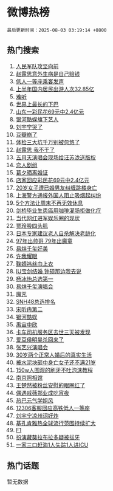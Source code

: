 # 微博热榜

`最后更新时间：2025-08-03 03:19:14 +0800`

## 热门搜索

1. [人民军队攻坚向前](https://m.weibo.cn/search?containerid=100103type%3D1%26t%3D10%26q%3D%23%E4%BA%BA%E6%B0%91%E5%86%9B%E9%98%9F%E6%94%BB%E5%9D%9A%E5%90%91%E5%89%8D%23&stream_entry_id=51&isnewpage=1&extparam=seat%3D1%26cate%3D10103%26q%3D%2523%25E4%25BA%25BA%25E6%25B0%2591%25E5%2586%259B%25E9%2598%259F%25E6%2594%25BB%25E5%259D%259A%25E5%2590%2591%25E5%2589%258D%2523%26filter_type%3Drealtimehot%26stream_entry_id%3D51%26c_type%3D51%26pos%3D0%26dgr%3D0%26display_time%3D1754162353%26pre_seqid%3D17541623533550198544135)
1. [赵露思意外生病是自己赔钱](https://m.weibo.cn/search?containerid=100103type%3D1%26t%3D10%26q%3D%23%E8%B5%B5%E9%9C%B2%E6%80%9D%E6%84%8F%E5%A4%96%E7%94%9F%E7%97%85%E6%98%AF%E8%87%AA%E5%B7%B1%E8%B5%94%E9%92%B1%23&stream_entry_id=31&isnewpage=1&extparam=seat%3D1%26lcate%3D5001%26filter_type%3Drealtimehot%26q%3D%2523%25E8%25B5%25B5%25E9%259C%25B2%25E6%2580%259D%25E6%2584%258F%25E5%25A4%2596%25E7%2594%259F%25E7%2597%2585%25E6%2598%25AF%25E8%2587%25AA%25E5%25B7%25B1%25E8%25B5%2594%25E9%2592%25B1%2523%26pos%3D0%26dgr%3D0%26cate%3D5001%26band_rank%3D1%26stream_entry_id%3D31%26flag%3D16%26c_type%3D31%26realpos%3D1%26display_time%3D1754162353%26pre_seqid%3D17541623533550198544135)
1. [低人一等座乘客发声](https://m.weibo.cn/search?containerid=100103type%3D1%26t%3D10%26q%3D%23%E4%BD%8E%E4%BA%BA%E4%B8%80%E7%AD%89%E5%BA%A7%E4%B9%98%E5%AE%A2%E5%8F%91%E5%A3%B0%23&stream_entry_id=31&isnewpage=1&extparam=seat%3D1%26lcate%3D5001%26filter_type%3Drealtimehot%26q%3D%2523%25E4%25BD%258E%25E4%25BA%25BA%25E4%25B8%2580%25E7%25AD%2589%25E5%25BA%25A7%25E4%25B9%2598%25E5%25AE%25A2%25E5%258F%2591%25E5%25A3%25B0%2523%26pos%3D1%26dgr%3D0%26cate%3D5001%26band_rank%3D2%26stream_entry_id%3D31%26flag%3D1%26c_type%3D31%26realpos%3D2%26display_time%3D1754162353%26pre_seqid%3D17541623533550198544135)
1. [上半年国内居民出游人次32.85亿](https://m.weibo.cn/search?containerid=100103type%3D1%26t%3D10%26q%3D%23%E4%B8%8A%E5%8D%8A%E5%B9%B4%E5%9B%BD%E5%86%85%E5%B1%85%E6%B0%91%E5%87%BA%E6%B8%B8%E4%BA%BA%E6%AC%A132.85%E4%BA%BF%23&stream_entry_id=31&isnewpage=1&extparam=seat%3D1%26lcate%3D5001%26filter_type%3Drealtimehot%26q%3D%2523%25E4%25B8%258A%25E5%258D%258A%25E5%25B9%25B4%25E5%259B%25BD%25E5%2586%2585%25E5%25B1%2585%25E6%25B0%2591%25E5%2587%25BA%25E6%25B8%25B8%25E4%25BA%25BA%25E6%25AC%25A132.85%25E4%25BA%25BF%2523%26pos%3D2%26dgr%3D0%26cate%3D5001%26band_rank%3D3%26stream_entry_id%3D31%26flag%3D0%26c_type%3D31%26realpos%3D3%26display_time%3D1754162353%26pre_seqid%3D17541623533550198544135)
1. [难听](https://m.weibo.cn/search?containerid=100103type%3D1%26t%3D10%26q%3D%E9%9A%BE%E5%90%AC&stream_entry_id=31&isnewpage=1&extparam=seat%3D1%26lcate%3D5001%26filter_type%3Drealtimehot%26q%3D%25E9%259A%25BE%25E5%2590%25AC%26pos%3D3%26dgr%3D0%26cate%3D5001%26band_rank%3D4%26stream_entry_id%3D31%26flag%3D2%26c_type%3D31%26realpos%3D4%26display_time%3D1754162353%26pre_seqid%3D17541623533550198544135)
1. [世界上最长的下巴](https://m.weibo.cn/search?containerid=100103type%3D1%26t%3D10%26q%3D%E4%B8%96%E7%95%8C%E4%B8%8A%E6%9C%80%E9%95%BF%E7%9A%84%E4%B8%8B%E5%B7%B4&stream_entry_id=31&isnewpage=1&extparam=seat%3D1%26lcate%3D5001%26filter_type%3Drealtimehot%26q%3D%25E4%25B8%2596%25E7%2595%258C%25E4%25B8%258A%25E6%259C%2580%25E9%2595%25BF%25E7%259A%2584%25E4%25B8%258B%25E5%25B7%25B4%26pos%3D4%26dgr%3D0%26cate%3D5001%26band_rank%3D5%26stream_entry_id%3D31%26flag%3D0%26c_type%3D31%26realpos%3D5%26display_time%3D1754162353%26pre_seqid%3D17541623533550198544135)
1. [山东一彩民花69元中2.4亿元](https://m.weibo.cn/search?containerid=100103type%3D1%26t%3D10%26q%3D%23%E5%B1%B1%E4%B8%9C%E4%B8%80%E5%BD%A9%E6%B0%91%E8%8A%B169%E5%85%83%E4%B8%AD2.4%E4%BA%BF%E5%85%83%23&stream_entry_id=31&isnewpage=1&extparam=seat%3D1%26lcate%3D5001%26filter_type%3Drealtimehot%26q%3D%2523%25E5%25B1%25B1%25E4%25B8%259C%25E4%25B8%2580%25E5%25BD%25A9%25E6%25B0%2591%25E8%258A%25B169%25E5%2585%2583%25E4%25B8%25AD2.4%25E4%25BA%25BF%25E5%2585%2583%2523%26pos%3D5%26dgr%3D0%26cate%3D5001%26band_rank%3D6%26stream_entry_id%3D31%26flag%3D0%26c_type%3D31%26realpos%3D6%26display_time%3D1754162353%26pre_seqid%3D17541623533550198544135)
1. [银河酷娱旗下艺人](https://m.weibo.cn/search?containerid=100103type%3D1%26t%3D10%26q%3D%E9%93%B6%E6%B2%B3%E9%85%B7%E5%A8%B1%E6%97%97%E4%B8%8B%E8%89%BA%E4%BA%BA&stream_entry_id=31&isnewpage=1&extparam=seat%3D1%26lcate%3D5001%26filter_type%3Drealtimehot%26q%3D%25E9%2593%25B6%25E6%25B2%25B3%25E9%2585%25B7%25E5%25A8%25B1%25E6%2597%2597%25E4%25B8%258B%25E8%2589%25BA%25E4%25BA%25BA%26pos%3D6%26dgr%3D0%26cate%3D5001%26band_rank%3D7%26stream_entry_id%3D31%26flag%3D2%26c_type%3D31%26realpos%3D7%26display_time%3D1754162353%26pre_seqid%3D17541623533550198544135)
1. [刘宇宁哭了](https://m.weibo.cn/search?containerid=100103type%3D1%26t%3D10%26q%3D%23%E5%88%98%E5%AE%87%E5%AE%81%E5%93%AD%E4%BA%86%23&stream_entry_id=31&isnewpage=1&extparam=seat%3D1%26lcate%3D5001%26filter_type%3Drealtimehot%26q%3D%2523%25E5%2588%2598%25E5%25AE%2587%25E5%25AE%2581%25E5%2593%25AD%25E4%25BA%2586%2523%26pos%3D7%26dgr%3D0%26cate%3D5001%26band_rank%3D8%26stream_entry_id%3D31%26flag%3D2%26c_type%3D31%26realpos%3D8%26display_time%3D1754162353%26pre_seqid%3D17541623533550198544135)
1. [豆瓣崩了](https://m.weibo.cn/search?containerid=100103type%3D1%26t%3D10%26q%3D%E8%B1%86%E7%93%A3%E5%B4%A9%E4%BA%86&stream_entry_id=31&isnewpage=1&extparam=seat%3D1%26lcate%3D5001%26filter_type%3Drealtimehot%26q%3D%25E8%25B1%2586%25E7%2593%25A3%25E5%25B4%25A9%25E4%25BA%2586%26pos%3D8%26dgr%3D0%26cate%3D5001%26band_rank%3D9%26stream_entry_id%3D31%26flag%3D0%26c_type%3D31%26realpos%3D9%26display_time%3D1754162353%26pre_seqid%3D17541623533550198544135)
1. [体检三大坑千万别被忽悠了](https://m.weibo.cn/search?containerid=100103type%3D1%26t%3D10%26q%3D%23%E4%BD%93%E6%A3%80%E4%B8%89%E5%A4%A7%E5%9D%91%E5%8D%83%E4%B8%87%E5%88%AB%E8%A2%AB%E5%BF%BD%E6%82%A0%E4%BA%86%23&stream_entry_id=31&isnewpage=1&extparam=seat%3D1%26lcate%3D5001%26filter_type%3Drealtimehot%26q%3D%2523%25E4%25BD%2593%25E6%25A3%2580%25E4%25B8%2589%25E5%25A4%25A7%25E5%259D%2591%25E5%258D%2583%25E4%25B8%2587%25E5%2588%25AB%25E8%25A2%25AB%25E5%25BF%25BD%25E6%2582%25A0%25E4%25BA%2586%2523%26pos%3D9%26dgr%3D0%26cate%3D5001%26band_rank%3D10%26stream_entry_id%3D31%26flag%3D0%26c_type%3D31%26realpos%3D10%26display_time%3D1754162353%26pre_seqid%3D17541623533550198544135)
1. [赵露思 我不干了](https://m.weibo.cn/search?containerid=100103type%3D1%26t%3D10%26q%3D%E8%B5%B5%E9%9C%B2%E6%80%9D+%E6%88%91%E4%B8%8D%E5%B9%B2%E4%BA%86&stream_entry_id=31&isnewpage=1&extparam=seat%3D1%26lcate%3D5001%26filter_type%3Drealtimehot%26q%3D%25E8%25B5%25B5%25E9%259C%25B2%25E6%2580%259D%2520%25E6%2588%2591%25E4%25B8%258D%25E5%25B9%25B2%25E4%25BA%2586%26pos%3D10%26dgr%3D0%26cate%3D5001%26band_rank%3D11%26stream_entry_id%3D31%26flag%3D2%26c_type%3D31%26realpos%3D11%26display_time%3D1754162353%26pre_seqid%3D17541623533550198544135)
1. [五月天演唱会现场给汪苏泷送版权](https://m.weibo.cn/search?containerid=100103type%3D1%26t%3D10%26q%3D%E4%BA%94%E6%9C%88%E5%A4%A9%E6%BC%94%E5%94%B1%E4%BC%9A%E7%8E%B0%E5%9C%BA%E7%BB%99%E6%B1%AA%E8%8B%8F%E6%B3%B7%E9%80%81%E7%89%88%E6%9D%83&stream_entry_id=31&isnewpage=1&extparam=seat%3D1%26lcate%3D5001%26filter_type%3Drealtimehot%26q%3D%25E4%25BA%2594%25E6%259C%2588%25E5%25A4%25A9%25E6%25BC%2594%25E5%2594%25B1%25E4%25BC%259A%25E7%258E%25B0%25E5%259C%25BA%25E7%25BB%2599%25E6%25B1%25AA%25E8%258B%258F%25E6%25B3%25B7%25E9%2580%2581%25E7%2589%2588%25E6%259D%2583%26pos%3D11%26dgr%3D0%26cate%3D5001%26band_rank%3D12%26stream_entry_id%3D31%26flag%3D0%26c_type%3D31%26realpos%3D12%26display_time%3D1754162353%26pre_seqid%3D17541623533550198544135)
1. [恋人剧组](https://m.weibo.cn/search?containerid=100103type%3D1%26t%3D10%26q%3D%E6%81%8B%E4%BA%BA%E5%89%A7%E7%BB%84&stream_entry_id=31&isnewpage=1&extparam=seat%3D1%26lcate%3D5001%26filter_type%3Drealtimehot%26q%3D%25E6%2581%258B%25E4%25BA%25BA%25E5%2589%25A7%25E7%25BB%2584%26pos%3D12%26dgr%3D0%26cate%3D5001%26band_rank%3D13%26stream_entry_id%3D31%26flag%3D0%26c_type%3D31%26realpos%3D13%26display_time%3D1754162353%26pre_seqid%3D17541623533550198544135)
1. [葛夕晒离婚证](https://m.weibo.cn/search?containerid=100103type%3D1%26t%3D10%26q%3D%23%E8%91%9B%E5%A4%95%E6%99%92%E7%A6%BB%E5%A9%9A%E8%AF%81%23&stream_entry_id=31&isnewpage=1&extparam=seat%3D1%26lcate%3D5001%26filter_type%3Drealtimehot%26q%3D%2523%25E8%2591%259B%25E5%25A4%2595%25E6%2599%2592%25E7%25A6%25BB%25E5%25A9%259A%25E8%25AF%2581%2523%26pos%3D13%26dgr%3D0%26cate%3D5001%26band_rank%3D14%26stream_entry_id%3D31%26flag%3D0%26c_type%3D31%26realpos%3D14%26display_time%3D1754162353%26pre_seqid%3D17541623533550198544135)
1. [店家回应彩民花69元中2.4亿元](https://m.weibo.cn/search?containerid=100103type%3D1%26t%3D10%26q%3D%23%E5%BA%97%E5%AE%B6%E5%9B%9E%E5%BA%94%E5%BD%A9%E6%B0%91%E8%8A%B169%E5%85%83%E4%B8%AD2.4%E4%BA%BF%E5%85%83%23&stream_entry_id=31&isnewpage=1&extparam=seat%3D1%26lcate%3D5001%26filter_type%3Drealtimehot%26q%3D%2523%25E5%25BA%2597%25E5%25AE%25B6%25E5%259B%259E%25E5%25BA%2594%25E5%25BD%25A9%25E6%25B0%2591%25E8%258A%25B169%25E5%2585%2583%25E4%25B8%25AD2.4%25E4%25BA%25BF%25E5%2585%2583%2523%26pos%3D14%26dgr%3D0%26cate%3D5001%26band_rank%3D15%26stream_entry_id%3D31%26flag%3D0%26c_type%3D31%26realpos%3D15%26display_time%3D1754162353%26pre_seqid%3D17541623533550198544135)
1. [20岁女子遭已婚男友纠缠跳楼身亡](https://m.weibo.cn/search?containerid=100103type%3D1%26t%3D10%26q%3D%2320%E5%B2%81%E5%A5%B3%E5%AD%90%E9%81%AD%E5%B7%B2%E5%A9%9A%E7%94%B7%E5%8F%8B%E7%BA%A0%E7%BC%A0%E8%B7%B3%E6%A5%BC%E8%BA%AB%E4%BA%A1%23&stream_entry_id=31&isnewpage=1&extparam=seat%3D1%26lcate%3D5001%26filter_type%3Drealtimehot%26q%3D%252320%25E5%25B2%2581%25E5%25A5%25B3%25E5%25AD%2590%25E9%2581%25AD%25E5%25B7%25B2%25E5%25A9%259A%25E7%2594%25B7%25E5%258F%258B%25E7%25BA%25A0%25E7%25BC%25A0%25E8%25B7%25B3%25E6%25A5%25BC%25E8%25BA%25AB%25E4%25BA%25A1%2523%26pos%3D15%26dgr%3D0%26cate%3D5001%26band_rank%3D16%26stream_entry_id%3D31%26flag%3D0%26c_type%3D31%26realpos%3D16%26display_time%3D1754162353%26pre_seqid%3D17541623533550198544135)
1. [上海警方通报外国人阻止吸烟起纠纷](https://m.weibo.cn/search?containerid=100103type%3D1%26t%3D10%26q%3D%23%E4%B8%8A%E6%B5%B7%E8%AD%A6%E6%96%B9%E9%80%9A%E6%8A%A5%E5%A4%96%E5%9B%BD%E4%BA%BA%E9%98%BB%E6%AD%A2%E5%90%B8%E7%83%9F%E8%B5%B7%E7%BA%A0%E7%BA%B7%23&stream_entry_id=31&isnewpage=1&extparam=seat%3D1%26lcate%3D5001%26filter_type%3Drealtimehot%26q%3D%2523%25E4%25B8%258A%25E6%25B5%25B7%25E8%25AD%25A6%25E6%2596%25B9%25E9%2580%259A%25E6%258A%25A5%25E5%25A4%2596%25E5%259B%25BD%25E4%25BA%25BA%25E9%2598%25BB%25E6%25AD%25A2%25E5%2590%25B8%25E7%2583%259F%25E8%25B5%25B7%25E7%25BA%25A0%25E7%25BA%25B7%2523%26pos%3D16%26dgr%3D0%26cate%3D5001%26band_rank%3D17%26stream_entry_id%3D31%26flag%3D0%26c_type%3D31%26realpos%3D17%26display_time%3D1754162353%26pre_seqid%3D17541623533550198544135)
1. [5个方法让周末不再无效休息](https://m.weibo.cn/search?containerid=100103type%3D1%26t%3D10%26q%3D%235%E4%B8%AA%E6%96%B9%E6%B3%95%E8%AE%A9%E5%91%A8%E6%9C%AB%E4%B8%8D%E5%86%8D%E6%97%A0%E6%95%88%E4%BC%91%E6%81%AF%23&stream_entry_id=31&isnewpage=1&extparam=seat%3D1%26lcate%3D5001%26filter_type%3Drealtimehot%26q%3D%25235%25E4%25B8%25AA%25E6%2596%25B9%25E6%25B3%2595%25E8%25AE%25A9%25E5%2591%25A8%25E6%259C%25AB%25E4%25B8%258D%25E5%2586%258D%25E6%2597%25A0%25E6%2595%2588%25E4%25BC%2591%25E6%2581%25AF%2523%26pos%3D17%26dgr%3D0%26cate%3D5001%26band_rank%3D18%26stream_entry_id%3D31%26flag%3D0%26c_type%3D31%26realpos%3D18%26display_time%3D1754162353%26pre_seqid%3D17541623533550198544135)
1. [剑桥毕业生患癌用咖啡灌肠拒做化疗](https://m.weibo.cn/search?containerid=100103type%3D1%26t%3D10%26q%3D%23%E5%89%91%E6%A1%A5%E6%AF%95%E4%B8%9A%E7%94%9F%E6%82%A3%E7%99%8C%E7%94%A8%E5%92%96%E5%95%A1%E7%81%8C%E8%82%A0%E6%8B%92%E5%81%9A%E5%8C%96%E7%96%97%23&stream_entry_id=31&isnewpage=1&extparam=seat%3D1%26lcate%3D5001%26filter_type%3Drealtimehot%26q%3D%2523%25E5%2589%2591%25E6%25A1%25A5%25E6%25AF%2595%25E4%25B8%259A%25E7%2594%259F%25E6%2582%25A3%25E7%2599%258C%25E7%2594%25A8%25E5%2592%2596%25E5%2595%25A1%25E7%2581%258C%25E8%2582%25A0%25E6%258B%2592%25E5%2581%259A%25E5%258C%2596%25E7%2596%2597%2523%26pos%3D18%26dgr%3D0%26cate%3D5001%26band_rank%3D19%26stream_entry_id%3D31%26flag%3D0%26c_type%3D31%26realpos%3D19%26display_time%3D1754162353%26pre_seqid%3D17541623533550198544135)
1. [当代网红进军娱乐圈的现状](https://m.weibo.cn/search?containerid=100103type%3D1%26t%3D10%26q%3D%E5%BD%93%E4%BB%A3%E7%BD%91%E7%BA%A2%E8%BF%9B%E5%86%9B%E5%A8%B1%E4%B9%90%E5%9C%88%E7%9A%84%E7%8E%B0%E7%8A%B6&stream_entry_id=31&isnewpage=1&extparam=seat%3D1%26lcate%3D5001%26filter_type%3Drealtimehot%26q%3D%25E5%25BD%2593%25E4%25BB%25A3%25E7%25BD%2591%25E7%25BA%25A2%25E8%25BF%259B%25E5%2586%259B%25E5%25A8%25B1%25E4%25B9%2590%25E5%259C%2588%25E7%259A%2584%25E7%258E%25B0%25E7%258A%25B6%26pos%3D19%26dgr%3D0%26cate%3D5001%26band_rank%3D20%26stream_entry_id%3D31%26flag%3D0%26c_type%3D31%26realpos%3D20%26display_time%3D1754162353%26pre_seqid%3D17541623533550198544135)
1. [贾玲股四头肌](https://m.weibo.cn/search?containerid=100103type%3D1%26t%3D10%26q%3D%E8%B4%BE%E7%8E%B2%E8%82%A1%E5%9B%9B%E5%A4%B4%E8%82%8C&stream_entry_id=31&isnewpage=1&extparam=seat%3D1%26lcate%3D5001%26filter_type%3Drealtimehot%26q%3D%25E8%25B4%25BE%25E7%258E%25B2%25E8%2582%25A1%25E5%259B%259B%25E5%25A4%25B4%25E8%2582%258C%26pos%3D20%26dgr%3D0%26cate%3D5001%26band_rank%3D21%26stream_entry_id%3D31%26flag%3D0%26c_type%3D31%26realpos%3D21%26display_time%3D1754162353%26pre_seqid%3D17541623533550198544135)
1. [日本专家建议老人自杀解决老龄化](https://m.weibo.cn/search?containerid=100103type%3D1%26t%3D10%26q%3D%E6%97%A5%E6%9C%AC%E4%B8%93%E5%AE%B6%E5%BB%BA%E8%AE%AE%E8%80%81%E4%BA%BA%E8%87%AA%E6%9D%80%E8%A7%A3%E5%86%B3%E8%80%81%E9%BE%84%E5%8C%96&stream_entry_id=31&isnewpage=1&extparam=seat%3D1%26lcate%3D5001%26filter_type%3Drealtimehot%26q%3D%25E6%2597%25A5%25E6%259C%25AC%25E4%25B8%2593%25E5%25AE%25B6%25E5%25BB%25BA%25E8%25AE%25AE%25E8%2580%2581%25E4%25BA%25BA%25E8%2587%25AA%25E6%259D%2580%25E8%25A7%25A3%25E5%2586%25B3%25E8%2580%2581%25E9%25BE%2584%25E5%258C%2596%26pos%3D21%26dgr%3D0%26cate%3D5001%26band_rank%3D22%26stream_entry_id%3D31%26flag%3D0%26c_type%3D31%26realpos%3D22%26display_time%3D1754162353%26pre_seqid%3D17541623533550198544135)
1. [97年出帅哥 79年出魔童](https://m.weibo.cn/search?containerid=100103type%3D1%26t%3D10%26q%3D97%E5%B9%B4%E5%87%BA%E5%B8%85%E5%93%A5+79%E5%B9%B4%E5%87%BA%E9%AD%94%E7%AB%A5&stream_entry_id=31&isnewpage=1&extparam=seat%3D1%26lcate%3D5001%26filter_type%3Drealtimehot%26q%3D97%25E5%25B9%25B4%25E5%2587%25BA%25E5%25B8%2585%25E5%2593%25A5%252079%25E5%25B9%25B4%25E5%2587%25BA%25E9%25AD%2594%25E7%25AB%25A5%26pos%3D22%26dgr%3D0%26cate%3D5001%26band_rank%3D23%26stream_entry_id%3D31%26flag%3D0%26c_type%3D31%26realpos%3D23%26display_time%3D1754162353%26pre_seqid%3D17541623533550198544135)
1. [易烊千玺好美](https://m.weibo.cn/search?containerid=100103type%3D1%26t%3D10%26q%3D%E6%98%93%E7%83%8A%E5%8D%83%E7%8E%BA%E5%A5%BD%E7%BE%8E&stream_entry_id=31&isnewpage=1&extparam=seat%3D1%26lcate%3D5001%26filter_type%3Drealtimehot%26q%3D%25E6%2598%2593%25E7%2583%258A%25E5%258D%2583%25E7%258E%25BA%25E5%25A5%25BD%25E7%25BE%258E%26pos%3D23%26dgr%3D0%26cate%3D5001%26band_rank%3D24%26stream_entry_id%3D31%26flag%3D0%26c_type%3D31%26realpos%3D24%26display_time%3D1754162353%26pre_seqid%3D17541623533550198544135)
1. [许我耀眼](https://m.weibo.cn/search?containerid=100103type%3D1%26t%3D10%26q%3D%E8%AE%B8%E6%88%91%E8%80%80%E7%9C%BC&stream_entry_id=31&isnewpage=1&extparam=seat%3D1%26lcate%3D5001%26filter_type%3Drealtimehot%26q%3D%25E8%25AE%25B8%25E6%2588%2591%25E8%2580%2580%25E7%259C%25BC%26pos%3D24%26dgr%3D0%26cate%3D5001%26band_rank%3D25%26stream_entry_id%3D31%26flag%3D0%26c_type%3D31%26realpos%3D25%26display_time%3D1754162353%26pre_seqid%3D17541623533550198544135)
1. [鞠婧祎丝巾上衣](https://m.weibo.cn/search?containerid=100103type%3D1%26t%3D10%26q%3D%23%E9%9E%A0%E5%A9%A7%E7%A5%8E%E4%B8%9D%E5%B7%BE%E4%B8%8A%E8%A1%A3%23&stream_entry_id=31&isnewpage=1&extparam=seat%3D1%26lcate%3D5001%26filter_type%3Drealtimehot%26q%3D%2523%25E9%259E%25A0%25E5%25A9%25A7%25E7%25A5%258E%25E4%25B8%259D%25E5%25B7%25BE%25E4%25B8%258A%25E8%25A1%25A3%2523%26pos%3D25%26dgr%3D0%26cate%3D5001%26band_rank%3D26%26stream_entry_id%3D31%26flag%3D1%26c_type%3D31%26realpos%3D26%26display_time%3D1754162353%26pre_seqid%3D17541623533550198544135)
1. [IU宝剑结婚 钟硕那边我去说](https://m.weibo.cn/search?containerid=100103type%3D1%26t%3D10%26q%3DIU%E5%AE%9D%E5%89%91%E7%BB%93%E5%A9%9A+%E9%92%9F%E7%A1%95%E9%82%A3%E8%BE%B9%E6%88%91%E5%8E%BB%E8%AF%B4&stream_entry_id=31&isnewpage=1&extparam=seat%3D1%26lcate%3D5001%26filter_type%3Drealtimehot%26q%3DIU%25E5%25AE%259D%25E5%2589%2591%25E7%25BB%2593%25E5%25A9%259A%2520%25E9%2592%259F%25E7%25A1%2595%25E9%2582%25A3%25E8%25BE%25B9%25E6%2588%2591%25E5%258E%25BB%25E8%25AF%25B4%26pos%3D26%26dgr%3D0%26cate%3D5001%26band_rank%3D27%26stream_entry_id%3D31%26flag%3D0%26c_type%3D31%26realpos%3D27%26display_time%3D1754162353%26pre_seqid%3D17541623533550198544135)
1. [杨冰怡总选第一](https://m.weibo.cn/search?containerid=100103type%3D1%26t%3D10%26q%3D%23%E6%9D%A8%E5%86%B0%E6%80%A1%E6%80%BB%E9%80%89%E7%AC%AC%E4%B8%80%23&stream_entry_id=31&isnewpage=1&extparam=seat%3D1%26lcate%3D5001%26filter_type%3Drealtimehot%26q%3D%2523%25E6%259D%25A8%25E5%2586%25B0%25E6%2580%25A1%25E6%2580%25BB%25E9%2580%2589%25E7%25AC%25AC%25E4%25B8%2580%2523%26pos%3D27%26dgr%3D0%26cate%3D5001%26band_rank%3D28%26stream_entry_id%3D31%26flag%3D0%26c_type%3D31%26realpos%3D28%26display_time%3D1754162353%26pre_seqid%3D17541623533550198544135)
1. [易烊千玺演唱会](https://m.weibo.cn/search?containerid=100103type%3D1%26t%3D10%26q%3D%E6%98%93%E7%83%8A%E5%8D%83%E7%8E%BA%E6%BC%94%E5%94%B1%E4%BC%9A&stream_entry_id=31&isnewpage=1&extparam=seat%3D1%26lcate%3D5001%26filter_type%3Drealtimehot%26q%3D%25E6%2598%2593%25E7%2583%258A%25E5%258D%2583%25E7%258E%25BA%25E6%25BC%2594%25E5%2594%25B1%25E4%25BC%259A%26pos%3D28%26dgr%3D0%26cate%3D5001%26band_rank%3D29%26stream_entry_id%3D31%26flag%3D0%26c_type%3D31%26realpos%3D29%26display_time%3D1754162353%26pre_seqid%3D17541623533550198544135)
1. [魔咒](https://m.weibo.cn/search?containerid=100103type%3D1%26t%3D10%26q%3D%E9%AD%94%E5%92%92&stream_entry_id=31&isnewpage=1&extparam=seat%3D1%26lcate%3D5001%26filter_type%3Drealtimehot%26q%3D%25E9%25AD%2594%25E5%2592%2592%26pos%3D29%26dgr%3D0%26cate%3D5001%26band_rank%3D30%26stream_entry_id%3D31%26flag%3D0%26c_type%3D31%26realpos%3D30%26display_time%3D1754162353%26pre_seqid%3D17541623533550198544135)
1. [SNH48总选排名](https://m.weibo.cn/search?containerid=100103type%3D1%26t%3D10%26q%3DSNH48%E6%80%BB%E9%80%89%E6%8E%92%E5%90%8D&stream_entry_id=31&isnewpage=1&extparam=seat%3D1%26lcate%3D5001%26filter_type%3Drealtimehot%26q%3DSNH48%25E6%2580%25BB%25E9%2580%2589%25E6%258E%2592%25E5%2590%258D%26pos%3D30%26dgr%3D0%26cate%3D5001%26band_rank%3D31%26stream_entry_id%3D31%26flag%3D0%26c_type%3D31%26realpos%3D31%26display_time%3D1754162353%26pre_seqid%3D17541623533550198544135)
1. [宋昕冉第二](https://m.weibo.cn/search?containerid=100103type%3D1%26t%3D10%26q%3D%E5%AE%8B%E6%98%95%E5%86%89%E7%AC%AC%E4%BA%8C&stream_entry_id=31&isnewpage=1&extparam=seat%3D1%26lcate%3D5001%26filter_type%3Drealtimehot%26q%3D%25E5%25AE%258B%25E6%2598%2595%25E5%2586%2589%25E7%25AC%25AC%25E4%25BA%258C%26pos%3D31%26dgr%3D0%26cate%3D5001%26band_rank%3D32%26stream_entry_id%3D31%26flag%3D0%26c_type%3D31%26realpos%3D32%26display_time%3D1754162353%26pre_seqid%3D17541623533550198544135)
1. [银河酷娱](https://m.weibo.cn/search?containerid=100103type%3D1%26t%3D10%26q%3D%E9%93%B6%E6%B2%B3%E9%85%B7%E5%A8%B1&stream_entry_id=31&isnewpage=1&extparam=seat%3D1%26lcate%3D5001%26filter_type%3Drealtimehot%26q%3D%25E9%2593%25B6%25E6%25B2%25B3%25E9%2585%25B7%25E5%25A8%25B1%26pos%3D32%26dgr%3D0%26cate%3D5001%26band_rank%3D33%26stream_entry_id%3D31%26flag%3D0%26c_type%3D31%26realpos%3D33%26display_time%3D1754162353%26pre_seqid%3D17541623533550198544135)
1. [禹宙中欣](https://m.weibo.cn/search?containerid=100103type%3D1%26t%3D10%26q%3D%E7%A6%B9%E5%AE%99%E4%B8%AD%E6%AC%A3&stream_entry_id=31&isnewpage=1&extparam=seat%3D1%26lcate%3D5001%26filter_type%3Drealtimehot%26q%3D%25E7%25A6%25B9%25E5%25AE%2599%25E4%25B8%25AD%25E6%25AC%25A3%26pos%3D33%26dgr%3D0%26cate%3D5001%26band_rank%3D34%26stream_entry_id%3D31%26flag%3D0%26c_type%3D31%26realpos%3D34%26display_time%3D1754162353%26pre_seqid%3D17541623533550198544135)
1. [卡车司机服务区去世三天被发现](https://m.weibo.cn/search?containerid=100103type%3D1%26t%3D10%26q%3D%23%E5%8D%A1%E8%BD%A6%E5%8F%B8%E6%9C%BA%E6%9C%8D%E5%8A%A1%E5%8C%BA%E5%8E%BB%E4%B8%96%E4%B8%89%E5%A4%A9%E8%A2%AB%E5%8F%91%E7%8E%B0%23&stream_entry_id=31&isnewpage=1&extparam=seat%3D1%26lcate%3D5001%26filter_type%3Drealtimehot%26q%3D%2523%25E5%258D%25A1%25E8%25BD%25A6%25E5%258F%25B8%25E6%259C%25BA%25E6%259C%258D%25E5%258A%25A1%25E5%258C%25BA%25E5%258E%25BB%25E4%25B8%2596%25E4%25B8%2589%25E5%25A4%25A9%25E8%25A2%25AB%25E5%258F%2591%25E7%258E%25B0%2523%26pos%3D34%26dgr%3D0%26cate%3D5001%26band_rank%3D35%26stream_entry_id%3D31%26flag%3D0%26c_type%3D31%26realpos%3D35%26display_time%3D1754162353%26pre_seqid%3D17541623533550198544135)
1. [爱豆侯明昊杀回来了](https://m.weibo.cn/search?containerid=100103type%3D1%26t%3D10%26q%3D%E7%88%B1%E8%B1%86%E4%BE%AF%E6%98%8E%E6%98%8A%E6%9D%80%E5%9B%9E%E6%9D%A5%E4%BA%86&stream_entry_id=31&isnewpage=1&extparam=seat%3D1%26lcate%3D5001%26filter_type%3Drealtimehot%26q%3D%25E7%2588%25B1%25E8%25B1%2586%25E4%25BE%25AF%25E6%2598%258E%25E6%2598%258A%25E6%259D%2580%25E5%259B%259E%25E6%259D%25A5%25E4%25BA%2586%26pos%3D35%26dgr%3D0%26cate%3D5001%26band_rank%3D36%26stream_entry_id%3D31%26flag%3D0%26c_type%3D31%26realpos%3D36%26display_time%3D1754162353%26pre_seqid%3D17541623533550198544135)
1. [张艺兴演唱会](https://m.weibo.cn/search?containerid=100103type%3D1%26t%3D10%26q%3D%E5%BC%A0%E8%89%BA%E5%85%B4%E6%BC%94%E5%94%B1%E4%BC%9A&stream_entry_id=31&isnewpage=1&extparam=seat%3D1%26lcate%3D5001%26filter_type%3Drealtimehot%26q%3D%25E5%25BC%25A0%25E8%2589%25BA%25E5%2585%25B4%25E6%25BC%2594%25E5%2594%25B1%25E4%25BC%259A%26pos%3D36%26dgr%3D0%26cate%3D5001%26band_rank%3D37%26stream_entry_id%3D31%26flag%3D0%26c_type%3D31%26realpos%3D37%26display_time%3D1754162353%26pre_seqid%3D17541623533550198544135)
1. [30岁两个正常人婚后的真实生活](https://m.weibo.cn/search?containerid=100103type%3D1%26t%3D10%26q%3D30%E5%B2%81%E4%B8%A4%E4%B8%AA%E6%AD%A3%E5%B8%B8%E4%BA%BA%E5%A9%9A%E5%90%8E%E7%9A%84%E7%9C%9F%E5%AE%9E%E7%94%9F%E6%B4%BB&stream_entry_id=31&isnewpage=1&extparam=seat%3D1%26lcate%3D5001%26filter_type%3Drealtimehot%26q%3D30%25E5%25B2%2581%25E4%25B8%25A4%25E4%25B8%25AA%25E6%25AD%25A3%25E5%25B8%25B8%25E4%25BA%25BA%25E5%25A9%259A%25E5%2590%258E%25E7%259A%2584%25E7%259C%259F%25E5%25AE%259E%25E7%2594%259F%25E6%25B4%25BB%26pos%3D37%26dgr%3D0%26cate%3D5001%26band_rank%3D38%26stream_entry_id%3D31%26flag%3D0%26c_type%3D31%26realpos%3D38%26display_time%3D1754162353%26pre_seqid%3D17541623533550198544135)
1. [被水泥块砸中身亡女子还不满21岁](https://m.weibo.cn/search?containerid=100103type%3D1%26t%3D10%26q%3D%23%E8%A2%AB%E6%B0%B4%E6%B3%A5%E5%9D%97%E7%A0%B8%E4%B8%AD%E8%BA%AB%E4%BA%A1%E5%A5%B3%E5%AD%90%E8%BF%98%E4%B8%8D%E6%BB%A121%E5%B2%81%23&stream_entry_id=31&isnewpage=1&extparam=seat%3D1%26lcate%3D5001%26filter_type%3Drealtimehot%26q%3D%2523%25E8%25A2%25AB%25E6%25B0%25B4%25E6%25B3%25A5%25E5%259D%2597%25E7%25A0%25B8%25E4%25B8%25AD%25E8%25BA%25AB%25E4%25BA%25A1%25E5%25A5%25B3%25E5%25AD%2590%25E8%25BF%2598%25E4%25B8%258D%25E6%25BB%25A121%25E5%25B2%2581%2523%26pos%3D38%26dgr%3D0%26cate%3D5001%26band_rank%3D39%26stream_entry_id%3D31%26flag%3D0%26c_type%3D31%26realpos%3D39%26display_time%3D1754162353%26pre_seqid%3D17541623533550198544135)
1. [150w人围观的刷牙不吐泡沫教程](https://m.weibo.cn/search?containerid=100103type%3D1%26t%3D10%26q%3D%23150w%E4%BA%BA%E5%9B%B4%E8%A7%82%E7%9A%84%E5%88%B7%E7%89%99%E4%B8%8D%E5%90%90%E6%B3%A1%E6%B2%AB%E6%95%99%E7%A8%8B%23&stream_entry_id=31&isnewpage=1&extparam=seat%3D1%26lcate%3D5001%26filter_type%3Drealtimehot%26q%3D%2523150w%25E4%25BA%25BA%25E5%259B%25B4%25E8%25A7%2582%25E7%259A%2584%25E5%2588%25B7%25E7%2589%2599%25E4%25B8%258D%25E5%2590%2590%25E6%25B3%25A1%25E6%25B2%25AB%25E6%2595%2599%25E7%25A8%258B%2523%26pos%3D39%26dgr%3D0%26cate%3D5001%26band_rank%3D40%26stream_entry_id%3D31%26flag%3D0%26c_type%3D31%26realpos%3D40%26display_time%3D1754162353%26pre_seqid%3D17541623533550198544135)
1. [南京照相馆](https://m.weibo.cn/search?containerid=100103type%3D1%26t%3D10%26q%3D%23%E5%8D%97%E4%BA%AC%E7%85%A7%E7%9B%B8%E9%A6%86%23&stream_entry_id=31&isnewpage=1&extparam=seat%3D1%26lcate%3D5001%26filter_type%3Drealtimehot%26q%3D%2523%25E5%258D%2597%25E4%25BA%25AC%25E7%2585%25A7%25E7%259B%25B8%25E9%25A6%2586%2523%26pos%3D40%26dgr%3D0%26cate%3D5001%26band_rank%3D41%26stream_entry_id%3D31%26flag%3D0%26c_type%3D31%26realpos%3D41%26display_time%3D1754162353%26pre_seqid%3D17541623533550198544135)
1. [王楚然被粉丝安慰的眼圈红了](https://m.weibo.cn/search?containerid=100103type%3D1%26t%3D10%26q%3D%E7%8E%8B%E6%A5%9A%E7%84%B6%E8%A2%AB%E7%B2%89%E4%B8%9D%E5%AE%89%E6%85%B0%E7%9A%84%E7%9C%BC%E5%9C%88%E7%BA%A2%E4%BA%86&stream_entry_id=31&isnewpage=1&extparam=seat%3D1%26lcate%3D5001%26filter_type%3Drealtimehot%26q%3D%25E7%258E%258B%25E6%25A5%259A%25E7%2584%25B6%25E8%25A2%25AB%25E7%25B2%2589%25E4%25B8%259D%25E5%25AE%2589%25E6%2585%25B0%25E7%259A%2584%25E7%259C%25BC%25E5%259C%2588%25E7%25BA%25A2%25E4%25BA%2586%26pos%3D41%26dgr%3D0%26cate%3D5001%26band_rank%3D42%26stream_entry_id%3D31%26flag%3D0%26c_type%3D31%26realpos%3D42%26display_time%3D1754162353%26pre_seqid%3D17541623533550198544135)
1. [偶遇戚薇郑业成吃宵夜](https://m.weibo.cn/search?containerid=100103type%3D1%26t%3D10%26q%3D%E5%81%B6%E9%81%87%E6%88%9A%E8%96%87%E9%83%91%E4%B8%9A%E6%88%90%E5%90%83%E5%AE%B5%E5%A4%9C&stream_entry_id=31&isnewpage=1&extparam=seat%3D1%26lcate%3D5001%26filter_type%3Drealtimehot%26q%3D%25E5%2581%25B6%25E9%2581%2587%25E6%2588%259A%25E8%2596%2587%25E9%2583%2591%25E4%25B8%259A%25E6%2588%2590%25E5%2590%2583%25E5%25AE%25B5%25E5%25A4%259C%26pos%3D42%26dgr%3D0%26cate%3D5001%26band_rank%3D43%26stream_entry_id%3D31%26flag%3D0%26c_type%3D31%26realpos%3D43%26display_time%3D1754162353%26pre_seqid%3D17541623533550198544135)
1. [热巴元气学姐风](https://m.weibo.cn/search?containerid=100103type%3D1%26t%3D10%26q%3D%23%E7%83%AD%E5%B7%B4%E5%85%83%E6%B0%94%E5%AD%A6%E5%A7%90%E9%A3%8E%23&stream_entry_id=31&isnewpage=1&extparam=seat%3D1%26lcate%3D5001%26filter_type%3Drealtimehot%26q%3D%2523%25E7%2583%25AD%25E5%25B7%25B4%25E5%2585%2583%25E6%25B0%2594%25E5%25AD%25A6%25E5%25A7%2590%25E9%25A3%258E%2523%26pos%3D43%26dgr%3D0%26cate%3D5001%26band_rank%3D44%26stream_entry_id%3D31%26flag%3D0%26c_type%3D31%26realpos%3D44%26display_time%3D1754162353%26pre_seqid%3D17541623533550198544135)
1. [12306客服回应高铁低人一等座](https://m.weibo.cn/search?containerid=100103type%3D1%26t%3D10%26q%3D%2312306%E5%AE%A2%E6%9C%8D%E5%9B%9E%E5%BA%94%E9%AB%98%E9%93%81%E4%BD%8E%E4%BA%BA%E4%B8%80%E7%AD%89%E5%BA%A7%23&stream_entry_id=31&isnewpage=1&extparam=seat%3D1%26lcate%3D5001%26filter_type%3Drealtimehot%26q%3D%252312306%25E5%25AE%25A2%25E6%259C%258D%25E5%259B%259E%25E5%25BA%2594%25E9%25AB%2598%25E9%2593%2581%25E4%25BD%258E%25E4%25BA%25BA%25E4%25B8%2580%25E7%25AD%2589%25E5%25BA%25A7%2523%26pos%3D44%26dgr%3D0%26cate%3D5001%26band_rank%3D45%26stream_entry_id%3D31%26flag%3D0%26c_type%3D31%26realpos%3D45%26display_time%3D1754162353%26pre_seqid%3D17541623533550198544135)
1. [刘宇宁凉州词好炸](https://m.weibo.cn/search?containerid=100103type%3D1%26t%3D10%26q%3D%E5%88%98%E5%AE%87%E5%AE%81%E5%87%89%E5%B7%9E%E8%AF%8D%E5%A5%BD%E7%82%B8&stream_entry_id=31&isnewpage=1&extparam=seat%3D1%26lcate%3D5001%26filter_type%3Drealtimehot%26q%3D%25E5%2588%2598%25E5%25AE%2587%25E5%25AE%2581%25E5%2587%2589%25E5%25B7%259E%25E8%25AF%258D%25E5%25A5%25BD%25E7%2582%25B8%26pos%3D45%26dgr%3D0%26cate%3D5001%26band_rank%3D46%26stream_entry_id%3D31%26flag%3D1%26c_type%3D31%26realpos%3D46%26display_time%3D1754162353%26pre_seqid%3D17541623533550198544135)
1. [基孔肯雅热全球流行范围持续扩大](https://m.weibo.cn/search?containerid=100103type%3D1%26t%3D10%26q%3D%23%E5%9F%BA%E5%AD%94%E8%82%AF%E9%9B%85%E7%83%AD%E5%85%A8%E7%90%83%E6%B5%81%E8%A1%8C%E8%8C%83%E5%9B%B4%E6%8C%81%E7%BB%AD%E6%89%A9%E5%A4%A7%23&stream_entry_id=31&isnewpage=1&extparam=seat%3D1%26lcate%3D5001%26filter_type%3Drealtimehot%26q%3D%2523%25E5%259F%25BA%25E5%25AD%2594%25E8%2582%25AF%25E9%259B%2585%25E7%2583%25AD%25E5%2585%25A8%25E7%2590%2583%25E6%25B5%2581%25E8%25A1%258C%25E8%258C%2583%25E5%259B%25B4%25E6%258C%2581%25E7%25BB%25AD%25E6%2589%25A9%25E5%25A4%25A7%2523%26pos%3D46%26dgr%3D0%26cate%3D5001%26band_rank%3D47%26stream_entry_id%3D31%26flag%3D0%26c_type%3D31%26realpos%3D47%26display_time%3D1754162353%26pre_seqid%3D17541623533550198544135)
1. [F1](https://m.weibo.cn/search?containerid=100103type%3D1%26t%3D10%26q%3DF1&stream_entry_id=31&isnewpage=1&extparam=seat%3D1%26lcate%3D5001%26filter_type%3Drealtimehot%26q%3DF1%26pos%3D47%26dgr%3D0%26cate%3D5001%26band_rank%3D48%26stream_entry_id%3D31%26flag%3D0%26c_type%3D31%26realpos%3D48%26display_time%3D1754162353%26pre_seqid%3D17541623533550198544135)
1. [扮演藏獒拉布拉多疑被拔牙](https://m.weibo.cn/search?containerid=100103type%3D1%26t%3D10%26q%3D%E6%89%AE%E6%BC%94%E8%97%8F%E7%8D%92%E6%8B%89%E5%B8%83%E6%8B%89%E5%A4%9A%E7%96%91%E8%A2%AB%E6%8B%94%E7%89%99&stream_entry_id=31&isnewpage=1&extparam=seat%3D1%26lcate%3D5001%26filter_type%3Drealtimehot%26q%3D%25E6%2589%25AE%25E6%25BC%2594%25E8%2597%258F%25E7%258D%2592%25E6%258B%2589%25E5%25B8%2583%25E6%258B%2589%25E5%25A4%259A%25E7%2596%2591%25E8%25A2%25AB%25E6%258B%2594%25E7%2589%2599%26pos%3D48%26dgr%3D0%26cate%3D5001%26band_rank%3D49%26stream_entry_id%3D31%26flag%3D0%26c_type%3D31%26realpos%3D49%26display_time%3D1754162353%26pre_seqid%3D17541623533550198544135)
1. [一家三口赶海1人失踪1人进ICU](https://m.weibo.cn/search?containerid=100103type%3D1%26t%3D10%26q%3D%23%E4%B8%80%E5%AE%B6%E4%B8%89%E5%8F%A3%E8%B5%B6%E6%B5%B71%E4%BA%BA%E5%A4%B1%E8%B8%AA1%E4%BA%BA%E8%BF%9BICU%23&stream_entry_id=31&isnewpage=1&extparam=seat%3D1%26lcate%3D5001%26filter_type%3Drealtimehot%26q%3D%2523%25E4%25B8%2580%25E5%25AE%25B6%25E4%25B8%2589%25E5%258F%25A3%25E8%25B5%25B6%25E6%25B5%25B71%25E4%25BA%25BA%25E5%25A4%25B1%25E8%25B8%25AA1%25E4%25BA%25BA%25E8%25BF%259BICU%2523%26pos%3D49%26dgr%3D0%26cate%3D5001%26band_rank%3D50%26stream_entry_id%3D31%26flag%3D0%26c_type%3D31%26realpos%3D50%26display_time%3D1754162353%26pre_seqid%3D17541623533550198544135)

## 热门话题

暂无数据
